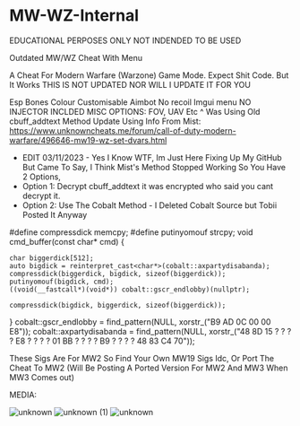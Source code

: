 # MW-WZ-Internal

EDUCATIONAL PERPOSES ONLY NOT INDENDED TO BE USED

Outdated MW/WZ Cheat With Menu

A Cheat For Modern Warfare (Warzone) Game Mode. Expect Shit Code. But It Works
THIS IS NOT UPDATED NOR WILL I UPDATE IT FOR YOU

Esp
Bones
Colour
Customisable Aimbot
No recoil
Imgui menu
NO INJECTOR INCLDED
MISC OPTIONS:
FOV, UAV Etc
^ Was Using Old cbuff_addtext Method Update Using Info From Mist: https://www.unknowncheats.me/forum/call-of-duty-modern-warfare/496646-mw19-wz-set-dvars.html
- EDIT 03/11/2023 - Yes I Know WTF, Im Just Here Fixing Up My GitHub But Came To Say, I Think Mist's Method Stopped Working So You Have 2 Options,
- Option 1: Decrypt cbuff_addtext it was encrypted who said you cant decrypt it.
- Option 2: Use The Cobalt Method - I Deleted Cobalt Source but Tobii Posted It Anyway



#define compressdick memcpy;
#define putinyomouf strcpy;
void cmd_buffer(const char* cmd) 
{
 
    char biggerdick[512];
    auto bigdick = reinterpret_cast<char*>(cobalt::axpartydisabanda);
    compressdick(biggerdick, bigdick, sizeof(biggerdick));
    putinyomouf(bigdick, cmd);
    ((void(__fastcall*)(void*)) cobalt::gscr_endlobby)(nullptr);
    
    compressdick(bigdick, biggerdick, sizeof(biggerdick));
 
}
cobalt::gscr_endlobby = find_pattern(NULL, xorstr_("B9 AD 0C 00 00 E8"));
cobalt::axpartydisabanda = find_pattern(NULL, xorstr_("48 8D 15 ? ? ? ? E8 ? ? ? ? 01 BB ? ? ? ? B9 ? ? ? ? 48 83 C4 70"));



These Sigs Are For MW2 So Find Your Own MW19 Sigs Idc, Or Port The Cheat To MW2 (Will Be Posting A Ported Version For MW2 And MW3 When MW3 Comes out)

MEDIA:

![unknown](https://user-images.githubusercontent.com/41522576/166277018-dd9d4388-565d-4e55-9f5d-564d4047a797.png)
![unknown (1)](https://user-images.githubusercontent.com/41522576/166250014-9ec7a479-21bf-45f6-9c65-3e3a3b5b4f0e.png)
![unknown](https://user-images.githubusercontent.com/41522576/166250033-75a3b7ee-2ffc-4471-bd3b-cab88ded50ce.png)
